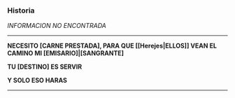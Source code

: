 
### Historia
_INFORMACION NO ENCONTRADA_

---
**NECESITO [CARNE PRESTADA], PARA QUE [[Herejes|ELLOS]] VEAN EL CAMINO 
MI [EMISARIO]|[SANGRANTE]**

**TU [DESTINO] ES SERVIR**

**Y SOLO ESO HARAS**

---
